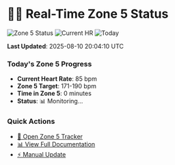 # 🏃‍♂️ Real-Time Zone 5 Status

![Zone 5 Status](https://img.shields.io/badge/Zone%205-MONITORING-blue)
![Current HR](https://img.shields.io/badge/Current%20HR-85%20bpm-orange)
![Today](https://img.shields.io/badge/Today-0%20min-green)

**Last Updated**: 2025-08-10 20:04:10 UTC

### Today's Zone 5 Progress
- **Current Heart Rate**: 85 bpm
- **Zone 5 Target**: 171-190 bpm
- **Time in Zone 5**: 0 minutes
- **Status**: 📊 Monitoring...

### Quick Actions
- [📱 Open Zone 5 Tracker](https://anhsrepo.github.io/anhsrepo/zone5-tracker.html)
- [📊 View Full Documentation](./ZONE5_TRACKER.md)
- [⚡ Manual Update](https://github.com/anhsrepo/anhsrepo/actions/workflows/zone5-update.yml)
